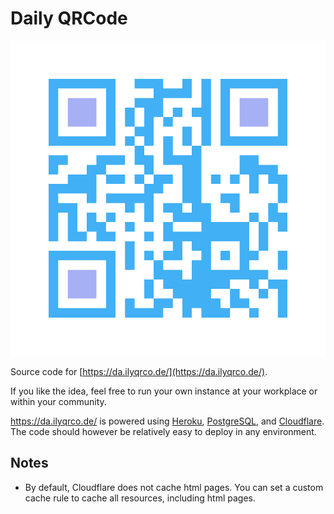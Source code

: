 # Daily QRCode

![logo](logo.png)

Source code for [https://da.ilyqrco.de/](https://da.ilyqrco.de/).

If you like the idea, feel free to run your own instance at your workplace or within your
community.

https://da.ilyqrco.de/ is powered using [Heroku](https://heroku.com/), [PostgreSQL](https://www.heroku.com/postgres), and [Cloudflare](https://cloudflare.com/). The code should
however be relatively easy to deploy in any environment.

## Notes
- By default, Cloudflare does not cache html pages. You can set a custom cache rule to cache
  all resources, including html pages.
